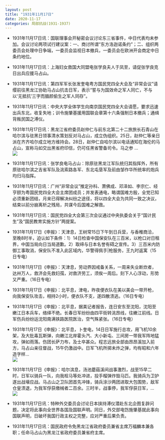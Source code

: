 ```yaml
---
layout: post
title: "1931年11月17日"
date: 2020-11-17
categories: 局部抗战(1931-1937)
---
```


<meta name="referrer" content="no-referrer" />

- 1931年11月17日讯：国联理事会开秘密会议讨论东三省事件，中日代表均未参加。会议讨论两项试行建议案：一、商讨所谓“东方洛迦诺条约”；二、组织两委员会处理中日争端，一委员会监视日本撤兵，一委员会在欧洲开会商定中日条约地位。 

- 1931年11月17日讯：上海妇女救国大同盟电张学良夫人于凤至，请促张学良克日出兵应援马占山。 

- 1931年11月17日讯：第四军军长张发奎电粤方国民党四全大会及“非常会议”请缨前往黑龙江协助马占山抗击日军，表示“誓与为国效命之军人同亡，不与以‘无抵抗’三字而腼颜偷生之军人同存”。 

- 1931年11月17日讯：中央大学全体学生向南京国民党四全大会请愿，要求迅速出兵东北，收复失地；训令施肇基援用国联会章第十六条强制日本撤兵；通缉背叛民国之溥仪。 

- 1931年11月17日讯：黑龙江省府委员赵仲仁与前东北第二十二旅旅长石青山在哈尔滨与驻黑日领事清水策划反对马占山，成立伪组织。25日，赵仲仁等亲日派在齐齐哈尔成立地方维持会。28日，赵仲仁自哈尔滨以电话通知在海伦的马占山，宣称马如交出黑省府印信，仍可任黑省警备司令。马之参 ... <br/><img src="https://wx3.sinaimg.cn/large/aca367d8ly1gksbpcnqdcj20c8090mx7.jpg" />

- 1931年11月17日讯：张学良电马占山：除原驻黑龙江军队统归其指挥外，所有原驻哈尔滨之吉省军队及洮索路各军、东北屯垦军及前由邹作华所统率的炮兵均归马指挥。 

- 1931年11月17日讯：广州“非常会议”推定孙科、萧佛成、邓泽如、李宗仁、经亨颐为粤国民党四全大会主席团成员；并发表通电，略谓国难方殷，全党已知必须重新团结，月来已得解决纠纷之途径，将以四全大会为共同一致之决议，结束以前分崩离析之残局，共谋今后国难之解救。 

- 1931年11月17日讯：国民党四全大会第三次会议通过中央执委会关于“国计民生”及“国民教育实施方针”两提案。 

- 1931年11月17日《申报》：天津息，王树常15日下午到日兵营，与香椎商洽，至晚8时半，迫认如下条件：1）14日检查中国保安队在三百米，以枪口对日租界，中国当局向日当局道歉。2）取缔与日本名誉有碍之宣传。3）三百米内防御工事取消，保安队不准入此区域内，华警得佩手|枪服务，王九时返寓（15日专电） 

- 1931年11月17日《申报》：天津息，劳动界因戒备关系，一周来失业断炊者，达卅万人，救济会先救妇孺，对救济劳工，须俟一周后。刻下人心浮动，形势又严重。（16日专电） 

- 1931年11月17日《申报》：北平息，津电，昨夜便衣队在美以美会一带开枪，向我保安队攻击，相持2小时，便衣队不支，遂四散溃逃。（16日专电） 

- 1931年11月17日《申报》：北平息，据美记者报告，连日安东至沈阳，沈阳至嫩江日本兵车，络绎不绝。长春日军纷纷由四平街转洮昂线，往嫩江前线。日军伤兵纷纷运沈阳南满铁路医院医治，空气殊紧张。（16日专电） 

- 1931年11月17日《申报》：北平息，卜奎电，14日日军施行总攻，用飞机10余架，及大批毒瓦斯弹，向嫩江北岸霍头汽、大小新屯、三间房一带我军阵地猛攻，弹如雨落。伤团长萨力布，及士卒甚众。程志远旅全部由昂昂溪加入前方，马占山亲往督战，15午仍激战中。日军飞机所掷未炸之弹，均有昭和六年造字样... <br/><img src="https://wx3.sinaimg.cn/large/aca367d8ly1gkrxu0z2qlj20c8090gln.jpg" />

- 1931年11月17日《申报》：哈尔滨息，汤池蘑菇溪间战事激烈，战至15早二时，日军以骑兵一队，向我栓马等处冲进，投手榴弹炸毁马匹。我骑兵为卫护遂出战壕应战。马占山之卫队团首先冲锋，骑兵涂沙两团进取大包围势，敌军仓皇溃退，为我军俘获缴械者二百余。三时半，战事停，我军俘获日军，... <br/><img src="https://wx2.sinaimg.cn/large/aca367d8ly1gkrw3kf7isj20c8090aa3.jpg" />

- 1931年11月17日讯：特种外交委员会讨论日本挟持溥仪潜赴东北企图复辟问题，决定将此事向全世界各国及国联声明。同日，外交部电饬施肇基就此事向国联声明，日破坏我国行政主权之完整，应对严重后果负责。 

- 1931年11月17日讯：国民政府令免黑龙江省政府委员兼省主席万福麟本兼各职；任命马占山为黑龙江省政府委员兼省府主席。 

